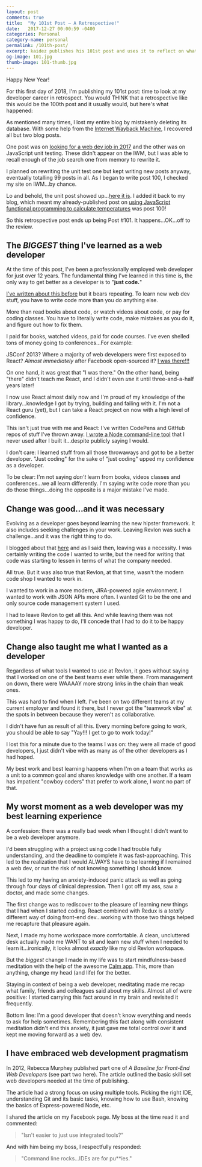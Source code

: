 ```yaml
---
layout: post
comments: true
title:  "My 101st Post – A Retrospective!"
date:   2017-12-27 00:00:59 -0400
categories: Personal
category-name: personal
permalink: /101th-post/
excerpt: kaidez publishes his 101st post and uses it to reflect on what he's learned as a web developer.
og-image: 101.jpg
thumb-image: 101-thumb.jpg
---
```

Happy New Year!

For this first day of 2018, I'm publishing my 101st post: time to look at my developer career in retrospect. You would THINK that a retrospective like this would be the 100th post and it usually would, but here's what happened:

As mentioned many times, I lost my entire blog by mistakenly deleting its database. With some help from the <a href="https://web.archive.org/web/*/kaidez.com">Internet Wayback Machine</a>, I recovered all but two blog posts.

One post was on <a href="/front-end-web-developer-job-search/">looking for a web dev job in 2017</a> and the other was on JavaScript unit testing. These didn't appear on the IWM, but I was able to recall enough of the job search one from memory to rewrite it.

I planned on rewriting the unit test one but kept writing new posts anyway, eventually totalling 99 posts in all. As I began to write post 100, I checked my site on IWM...by chance.

Lo and behold, the unit post showed up...<a href="/learn-javascript-unit-testing/">here it is</a>. I added it back to my blog, which meant my already-published post on <a href="/temperatures-functional-programming/">using JavaScript functional programming to calculate temperatures</a> was post 100!

So this retrospective post ends up being Post #101.  It happens...OK...off to the review.

<h2>The <em>BIGGEST</em> thing I've learned as a web developer</h2>
At the time of this post, I've been a professionally employed web developer for just over 12 years. The fundamental thing I've learned in this time is, the only way to get better as a developer is to "<strong>just code.</strong>"

<a href="/write-code-every-f-king-day/">I've written about this before</a> but it bears repeating. To learn new web dev stuff, you have to write code more than you do anything else.

More than read books about code, or watch videos about code, or pay for coding classes. You have to literally write code, make mistakes as you do it, and figure out how to fix them.

I paid for books, watched videos, paid for code courses.  I've even shelled tons of money going to conferences...For example:

JSConf 2013? Where a majority of web developers were first exposed to React? <em>Almost immediately</em> after Facebook open-sourced it? <a href="https://www.youtube.com/watch?v=GW0rj4sNH2w">I was there!!!</a>

On one hand, it was great that "I was there." On the other hand, being "there" didn't teach me React, and I didn't even <em>use</em> it until three-and-a-half years later!

I now use React almost daily now and I'm proud of my knowledge of the library...knowledge I got by trying, building and failing with it. I'm not a React guru (yet), but I can take a React project on now with a high level of confidence.

This isn't just true with me and React: I've written CodePens and GitHub repos of stuff I've thrown away. <a href="/kdz-build-tool/">I wrote a Node command-line tool</a> that I never used after I built it...despite publicly saying I would.

I don't care: I learned stuff from all those throwaways and got to be a better developer. "Just coding" for the sake of "just coding" upped my confidence as a developer.

To be clear: I'm not saying <em>don't</em> learn from books, videos classes and conferences...we all learn differently. I'm saying write code <em>more</em> than you do those things...doing the opposite is a major mistake I've made.

<h2>Change was good...and it was necessary</h2>
Evolving as a developer goes beyond learning the new hipster framework. It also includes seeking challenges in your work. Leaving Revlon was such a challenge...and it was the right thing to do.

I blogged about that <a href="/revlon/">here</a> and as I said then, leaving was a necessity. I was certainly writing the code I wanted to write, but the need for writing that code was starting to lessen in terms of what the company needed.

All true. But it was also true that Revlon, at that time, wasn't the modern code shop I wanted to work in.

I wanted to work in a more modern, JIRA-powered agile environment. I wanted to work with JSON APIs more often. I wanted Git to be the one and only source code management system I used.

I had to leave Revlon to get all this. And while leaving them was not something I was happy to do, I'll concede that I had to do it to be happy developer.

<h2>Change also taught me what I wanted as a developer</h2>
Regardless of what tools I wanted to use at Revlon, it goes without saying that I worked on one of the best teams ever while there. From management on down, there were WAAAAY more strong links in the chain than weak ones.

This was hard to find when I left. I've been on two different teams at my current employer and found it there, but I never got the "teamwork vibe" at the spots in between because they weren't as collaborative.

I didn't have fun as result of all this. Every morning before going to work, you should be able to say "Yay!!! I get to go to work today!"

I lost this for a minute due to the teams I was on: they were all made of good developers, I just didn't vibe with as many as of the other developers as I had hoped.

My best work and best learning happens when I'm on a team that works as a unit to a common goal and shares knowledge with one another. If a team has impatient "cowboy coders" that prefer to work alone, I want no part of that.

<h2>My worst moment as a web developer was my best learning experience</h2>
A confession: there was a really bad week when I thought I didn't want to be a web developer anymore.

I'd been struggling with a project using code I had trouble fully understanding, and the deadline to complete it was fast-approaching. This led to the realization that I would ALWAYS have to be learning if I remained a web dev, or run the risk of not knowing something I should know.

This led to my having an anxiety-induced panic attack as well as going through four days of clinical depression. Then I got off my ass, saw a doctor, and made some changes.

The first change was to rediscover to the pleasure of learning new things that I had when I started coding. React combined with Redux is a <em>totally</em> different way of doing front-end dev...working with those two things helped me recapture that pleasure again.

Next, I made my home workspace more comfortable. A clean, uncluttered desk actually made me WANT to sit and learn new stuff when I needed to learn it...ironically, it looks almost <em>exactly</em> like my old Revlon workspace.

But the <em>biggest</em> change I made in my life was to start mindfulness-based meditation with the help of the awesome <a href="https://www.calm.com/">Calm app</a>. This, more than anything, change my head (and life) for the better.

Staying in context of being a web developer, meditating made me recap what family, friends and colleagues said about my skills. Almost all of were positive: I started carrying this fact around in my brain and revisited it frequently.

Bottom line: I'm a good developer that doesn't know everything and needs to ask for help sometimes. Remembering this fact along with consistent meditation didn't end this anxiety, it just gave me total control over it and kept me moving forward as a web dev.

<h2>I have embraced web development pragmatism</h2>
In 2012, Rebecca Murphey published part one of <em>A Baseline for Front-End Web Developers</em> (see part two here). The article outlined the basic skill set web developers needed at the time of publishing.

The article had a strong focus on using multiple tools. Picking the right IDE, understanding Git and its basic tasks, knowing how to use Bash, knowing the basics of Express-powered Node, etc.

I shared the article on my Facebook page. My boss at the time read it and commented:

<blockquote>
"Isn't easier to just use integrated tools?"
</blockquote>

And with him being my boss, I respectfully responded:

<blockquote>
"Command line rocks...IDEs are for pu**ies."
</blockquote>